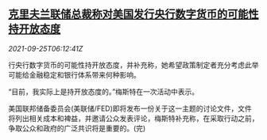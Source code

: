 <!--1632551463000-->
[克里夫兰联储总裁称对美国发行央行数字货币的可能性持开放态度](https://cn.reuters.com/article/us-fed-official-digital-currency-0925-idCNKBS2GL04T)
------

<div><i>2021-09-25T06:12:41Z</i></div><p>行央行数字货币的可能性持开放态度，并补充称，她希望政策制定者充分考虑此举可能给金融稳定和银行体系带来何种影响。</p><p>“目前，我实际上是持开放态度的。”梅斯特在一次活动中表示。</p><p>美国联邦储备委员会(美联储/FED)即将发布一份关于这一主题的讨论文件，文件将列出相关成本和裨益，并邀请公众发表评论，梅斯特补充称，在采取行动之前，争取公众和政府的广泛共识将是重要的。(完)</p>
